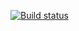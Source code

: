 [![Build status](https://ci.appveyor.com/api/projects/status/one0yp9q30kx2i81?svg=true)](https://ci.appveyor.com/project/gitkornienkov/aqa-hw4)